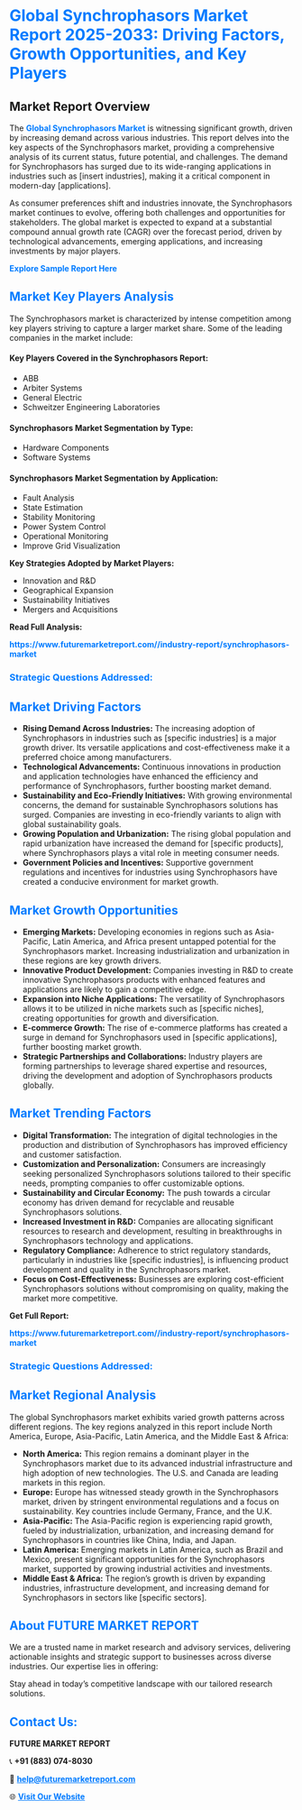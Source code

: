 <h1 style="color: #007BFF;">Global Synchrophasors Market Report 2025-2033: Driving Factors, Growth Opportunities, and Key Players</h1>

<section id="overview">
<h2>Market Report Overview</h2>
<p>The <a href="https://www.futuremarketreport.com//industry-report/synchrophasors-market" style="color: #007BFF; text-decoration: none;"><strong>Global Synchrophasors Market</strong></a> is witnessing significant growth, driven by increasing demand across various industries. This report delves into the key aspects of the Synchrophasors market, providing a comprehensive analysis of its current status, future potential, and challenges. The demand for Synchrophasors has surged due to its wide-ranging applications in industries such as [insert industries], making it a critical component in modern-day [applications].</p>
<p>As consumer preferences shift and industries innovate, the Synchrophasors market continues to evolve, offering both challenges and opportunities for stakeholders. The global market is expected to expand at a substantial compound annual growth rate (CAGR) over the forecast period, driven by technological advancements, emerging applications, and increasing investments by major players.</p>
</section>

<section id="overview">
<p><a href="https://www.futuremarketreport.com//request-sample/reportId=64193" style="color: #007BFF; text-decoration: none;"><strong>Explore Sample Report Here</strong></a></p>
</section>

<section id="key-players">
<h2 style="color: #007BFF;">Market Key Players Analysis</h2>
<p>The Synchrophasors market is characterized by intense competition among key players striving to capture a larger market share. Some of the leading companies in the market include:</p>
<h4>Key Players Covered in the Synchrophasors Report:</h4>
<ul><li>ABB</li><li>Arbiter Systems</li><li>General Electric</li><li>Schweitzer Engineering Laboratories</li></ul>
<h4>Synchrophasors Market Segmentation by Type:</h4>
<ul><li>Hardware Components</li><li>Software Systems</li></ul>

<h4>Synchrophasors Market Segmentation by Application:</h4>
<ul><li>Fault Analysis</li><li>State Estimation</li><li>Stability Monitoring</li><li>Power System Control</li><li>Operational Monitoring</li><li>Improve Grid Visualization</li></ul>
<p><strong>Key Strategies Adopted by Market Players:</strong></p>
<ul>
<li>Innovation and R&D</li>
<li>Geographical Expansion</li>
<li>Sustainability Initiatives</li>
<li>Mergers and Acquisitions</li>
</ul>
</section>

<section>
<p><strong>Read Full Analysis: </strong></p><a href="https://www.futuremarketreport.com//industry-report/synchrophasors-market" style="color: #007BFF; text-decoration: none;"><strong>https://www.futuremarketreport.com//industry-report/synchrophasors-market</strong></a>
<h3 style="color: #007BFF;">Strategic Questions Addressed:</h3>
</section>

<section id="driving-factors">
<h2 style="color: #007BFF;">Market Driving Factors</h2>
<ul>
<li><strong>Rising Demand Across Industries:</strong> The increasing adoption of Synchrophasors in industries such as [specific industries] is a major growth driver. Its versatile applications and cost-effectiveness make it a preferred choice among manufacturers.</li>
<li><strong>Technological Advancements:</strong> Continuous innovations in production and application technologies have enhanced the efficiency and performance of Synchrophasors, further boosting market demand.</li>
<li><strong>Sustainability and Eco-Friendly Initiatives:</strong> With growing environmental concerns, the demand for sustainable Synchrophasors solutions has surged. Companies are investing in eco-friendly variants to align with global sustainability goals.</li>
<li><strong>Growing Population and Urbanization:</strong> The rising global population and rapid urbanization have increased the demand for [specific products], where Synchrophasors plays a vital role in meeting consumer needs.</li>
<li><strong>Government Policies and Incentives:</strong> Supportive government regulations and incentives for industries using Synchrophasors have created a conducive environment for market growth.</li>
</ul>
</section>

<section id="growth-opportunities">
<h2 style="color: #007BFF;">Market Growth Opportunities</h2>
<ul>
<li><strong>Emerging Markets:</strong> Developing economies in regions such as Asia-Pacific, Latin America, and Africa present untapped potential for the Synchrophasors market. Increasing industrialization and urbanization in these regions are key growth drivers.</li>
<li><strong>Innovative Product Development:</strong> Companies investing in R&D to create innovative Synchrophasors products with enhanced features and applications are likely to gain a competitive edge.</li>
<li><strong>Expansion into Niche Applications:</strong> The versatility of Synchrophasors allows it to be utilized in niche markets such as [specific niches], creating opportunities for growth and diversification.</li>
<li><strong>E-commerce Growth:</strong> The rise of e-commerce platforms has created a surge in demand for Synchrophasors used in [specific applications], further boosting market growth.</li>
<li><strong>Strategic Partnerships and Collaborations:</strong> Industry players are forming partnerships to leverage shared expertise and resources, driving the development and adoption of Synchrophasors products globally.</li>
</ul>
</section>

<section id="trending-factors">
<h2 style="color: #007BFF;">Market Trending Factors</h2>
<ul>
<li><strong>Digital Transformation:</strong> The integration of digital technologies in the production and distribution of Synchrophasors has improved efficiency and customer satisfaction.</li>
<li><strong>Customization and Personalization:</strong> Consumers are increasingly seeking personalized Synchrophasors solutions tailored to their specific needs, prompting companies to offer customizable options.</li>
<li><strong>Sustainability and Circular Economy:</strong> The push towards a circular economy has driven demand for recyclable and reusable Synchrophasors solutions.</li>
<li><strong>Increased Investment in R&D:</strong> Companies are allocating significant resources to research and development, resulting in breakthroughs in Synchrophasors technology and applications.</li>
<li><strong>Regulatory Compliance:</strong> Adherence to strict regulatory standards, particularly in industries like [specific industries], is influencing product development and quality in the Synchrophasors market.</li>
<li><strong>Focus on Cost-Effectiveness:</strong> Businesses are exploring cost-efficient Synchrophasors solutions without compromising on quality, making the market more competitive.</li>
</ul>
</section>

<section>
<p><strong>Get Full Report: </strong></p><a href="https://www.futuremarketreport.com//industry-report/synchrophasors-market" style="color: #007BFF; text-decoration: none;"><strong>https://www.futuremarketreport.com//industry-report/synchrophasors-market</strong></a>
<h3 style="color: #007BFF;">Strategic Questions Addressed:</h3>
</section>


<section id="regional-analysis">
<h2 style="color: #007BFF;">Market Regional Analysis</h2>
<p>The global Synchrophasors market exhibits varied growth patterns across different regions. The key regions analyzed in this report include North America, Europe, Asia-Pacific, Latin America, and the Middle East & Africa:</p>
<ul>
<li><strong>North America:</strong> This region remains a dominant player in the Synchrophasors market due to its advanced industrial infrastructure and high adoption of new technologies. The U.S. and Canada are leading markets in this region.</li>
<li><strong>Europe:</strong> Europe has witnessed steady growth in the Synchrophasors market, driven by stringent environmental regulations and a focus on sustainability. Key countries include Germany, France, and the U.K.</li>
<li><strong>Asia-Pacific:</strong> The Asia-Pacific region is experiencing rapid growth, fueled by industrialization, urbanization, and increasing demand for Synchrophasors in countries like China, India, and Japan.</li>
<li><strong>Latin America:</strong> Emerging markets in Latin America, such as Brazil and Mexico, present significant opportunities for the Synchrophasors market, supported by growing industrial activities and investments.</li>
<li><strong>Middle East & Africa:</strong> The region’s growth is driven by expanding industries, infrastructure development, and increasing demand for Synchrophasors in sectors like [specific sectors].</li>
</ul>
</section>

<footer>
<h2 style="color: #007BFF;">About FUTURE MARKET REPORT</h2>
<p>We are a trusted name in market research and advisory services, delivering actionable insights and strategic support to businesses across diverse industries. Our expertise lies in offering:</p>

<p>Stay ahead in today’s competitive landscape with our tailored research solutions.</p>

<h2 style="color: #007BFF;">Contact Us:</h2>
<p><strong>FUTURE MARKET REPORT</strong></p>
<p>📞 <strong>+91 (883) 074-8030</strong></p>
<p>📧 <strong><a href="mailto:help@futuremarketreport.com" style="color: #007BFF;">help@futuremarketreport.com</a></strong></p>
<p>🌐 <strong><a href="https://www.futuremarketreport.com/" style="color: #007BFF;">Visit Our Website</a></strong></p>
</footer>